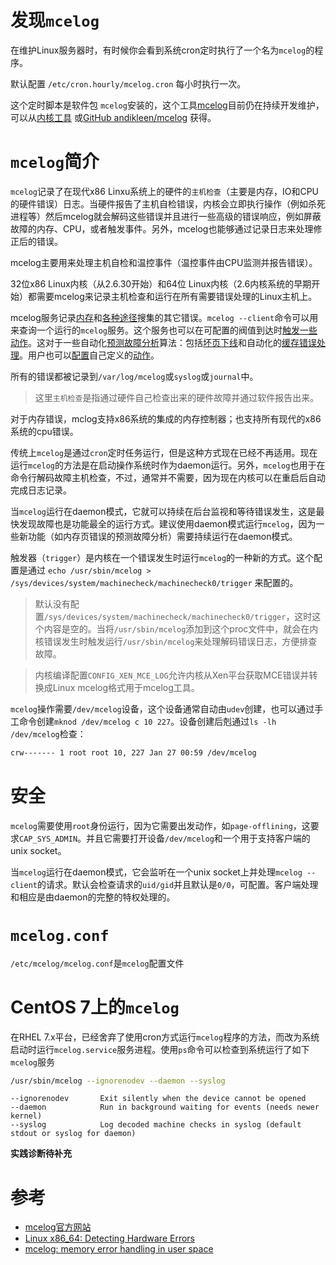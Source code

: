 # 发现`mcelog`

在维护Linux服务器时，有时候你会看到系统cron定时执行了一个名为`mcelog`的程序。

默认配置 `/etc/cron.hourly/mcelog.cron` 每小时执行一次。

这个定时脚本是软件包 `mcelog`安装的，这个工具[mcelog](http://www.mcelog.org/)目前仍在持续开发维护，可以从[内核工具](http://git.kernel.org/cgit/utils/cpu/mce/mcelog.git) 或[GitHub andikleen/mcelog](https://github.com/andikleen/mcelog) 获得。

# `mcelog`简介

`mcelog`记录了在现代x86 Linxu系统上的硬件的`主机检查`（主要是内存，IO和CPU的硬件错误）日志。当硬件报告了主机自检错误，内核会立即执行操作（例如杀死进程等）然后mcelog就会解码这些错误并且进行一些高级的错误响应，例如屏蔽故障的内存、CPU，或者触发事件。另外，mcelog也能够通过记录日志来处理修正后的错误。

mcelog主要用来处理主机自检和温控事件（温控事件由CPU监测并报告错误）。

32位x86 Linux内核（从2.6.30开始）和64位 Linux内核（2.6内核系统的早期开始）都需要mcelog来记录主机检查和运行在所有需要错误处理的Linux主机上。

mcelog服务记录[内存](http://www.mcelog.org/memory.html)和[各种途径](http://www.mcelog.org/error-flow.png)搜集的其它错误。`mcelog --client`命令可以用来查询一个运行的`mcelog`服务。这个服务也可以在可配置的阀值到达时[触发一些动作](http://www.mcelog.org/triggers.html)。这对于一些自动化[预测故障分析](http://www.mcelog.org/glossary.html#pfa)算法：包括[坏页下线](http://www.mcelog.org/badpageofflining.html)和自动化的[缓存错误处理](http://www.mcelog.org/cache.html)。用户也可以[配置](http://www.mcelog.org/config.html)自己定义的[动作](http://www.mcelog.org/triggers.html)。

所有的错误都被记录到`/var/log/mcelog`或`syslog`或`journal`中。

> 这里`主机检查`是指通过硬件自己检查出来的硬件故障并通过软件报告出来。

对于内存错误，mclog支持x86系统的集成的内存控制器；也支持所有现代的x86系统的cpu错误。

传统上`mcelog`是通过`cron`定时任务运行，但是这种方式现在已经不再适用。现在运行`mcelog`的方法是在启动操作系统时作为daemon运行。另外，`mcelog`也用于在命令行解码故障主机检查，不过，通常并不需要，因为现在内核可以在重启后自动完成日志记录。

当`mcelog`运行在daemon模式，它就可以持续在后台监视和等待错误发生，这是最快发现故障也是功能最全的运行方式。建议使用daemon模式运行`mcelog`，因为一些新功能（如内存页错误的预测故障分析）需要持续运行在daemon模式。

触发器（`trigger`）是内核在一个错误发生时运行`mcelog`的一种新的方式。这个配置是通过 `echo /usr/sbin/mcelog > /sys/devices/system/machinecheck/machinecheck0/trigger` 来配置的。

> 默认没有配置`/sys/devices/system/machinecheck/machinecheck0/trigger`，这时这个内容是空的。当将`/usr/sbin/mcelog`添加到这个proc文件中，就会在内核错误发生时触发运行`/usr/sbin/mcelog`来处理解码错误日志，方便排查故障。

> 内核编译配置`CONFIG_XEN_MCE_LOG`允许内核从Xen平台获取MCE错误并转换成Linux mcelog格式用于mcelog工具。

`mcelog`操作需要`/dev/mcelog`设备，这个设备通常自动由`udev`创建，也可以通过手工命令创建`mknod /dev/mcelog c 10 227`。设备创建后剋通过`ls -lh /dev/mcelog`检查：

```bash
crw------- 1 root root 10, 227 Jan 27 00:59 /dev/mcelog
```

# 安全

`mcelog`需要使用`root`身份运行，因为它需要出发动作，如`page-offlining`，这要求`CAP_SYS_ADMIN`。并且它需要打开设备`/dev/mcelog`和一个用于支持客户端的unix socket。

当`mcelog`运行在daemon模式，它会监听在一个unix socket上并处理`mcelog --client`的请求。默认会检查请求的`uid/gid`并且默认是`0/0`，可配置。客户端处理和相应是由daemon的完整的特权处理的。

# `mcelog.conf`

`/etc/mcelog/mcelog.conf`是`mcelog`配置文件

# CentOS 7上的`mcelog`

在RHEL 7.x平台，已经舍弃了使用cron方式运行`mcelog`程序的方法，而改为系统启动时运行`mcelog.service`服务进程。使用`ps`命令可以检查到系统运行了如下`mcelog`服务

```bash
/usr/sbin/mcelog --ignorenodev --daemon --syslog
```

```
--ignorenodev       Exit silently when the device cannot be opened
--daemon            Run in background waiting for events (needs newer kernel)
--syslog            Log decoded machine checks in syslog (default stdout or syslog for daemon)
```

**实践诊断待补充**

# 参考

* [mcelog官方网站](http://www.mcelog.org)
* [Linux x86_64: Detecting Hardware Errors](http://www.cyberciti.biz/tips/linux-server-predicting-hardware-failure.html)
* [mcelog: memory error handling in user space](http://www.halobates.de/lk10-mcelog.pdf)